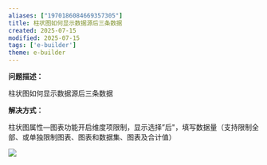 ```yaml
---
aliases: ["1970186084669357305"]
title: 柱状图如何显示数据源后三条数据
created: 2025-07-15
modified: 2025-07-15
tags: ['e-builder']
theme: e-builder
---
```


**问题描述：**

柱状图如何显示数据源后三条数据

**解决方式：**

柱状图属性—图表功能开启维度项限制，显示选择”后"，填写数据量（支持限制全部、或单独限制图表、图表和数据集、图表及合计值）

**![](https://myhelpdoc.oss-cn-heyuan.aliyuncs.com/mdimages/09e51e3e3a3dc30533bbb50ecbda5364.jpg)**